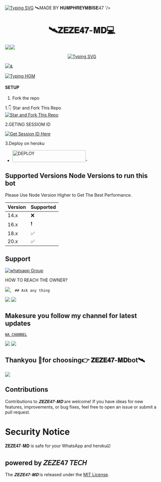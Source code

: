 [![Typing SVG](https://readme-typing-svg.herokuapp.com?font=Rockstar-ExtraBold&color=F33A6A&lines=WELCOME+TO+𝐙𝐄𝐙𝐄𝟒𝟕+𝐌𝐃+BOTS+MADE+BY;𝘡𝘌𝘡𝘌47;THANKS+FOR+VISITING+MY+REPO)](to)
🛰️MADE BY 𝐇𝐔𝐌𝐏𝐇𝐑𝐄𝐘𝐌𝐁𝐈𝐒𝐄47
'/></a>
 <h1 align="center"> 🛰️𝐙𝐄𝐙𝐄𝟒𝟕-𝐌𝐃💻</h1>
   <a><img src='https://i.imgur.com/LyHic3i.gif'/></a><a><img src='https://i.imgur.com/LyHic3i.gif'/></a>
<p align="center">
<p align="center">
  <a href="https://git.io/typing-svg"><img src="https://readme-typing-svg.demolab.com?font=EB+Garamond&weight=800&size=28&duration=4000&pause=1000&random=false&width=435&lines=+•★⃝ 𝐙𝐄𝐙𝐄𝟒𝟕_+𝐌𝐃-+BOT★⃝•;MULTI-DEVICE+WHATSAPP+BOT;DEVELOPED+BY+𝘡𝘌𝘡𝘌47+ 𝘛𝘌𝘊𝘏;RELEASED+DATE+03%20april20%2F2025." alt="Typing SVG" /></a>

  </marquee>
</p>
 


  
<a><img src='https://files.catbox.moe/z59hhv.jpg'/>&</a> 


<a href="https://git.io/typing-hgm"><img src="https://readme-typing-svg.demolab.com?font=Black+Ops+One&size=100&pause=1000&color=ff0000&center=true&width=1000&height=200&lines=ZEZE-MD" alt="Typing HGM" /></a>

#### SETUP

1. Fork the repo

1.👇 Star and Fork This Repo  
[![Star and Fork This Repo](https://img.shields.io/static/v1?label=Star%20%26%20Fork%20This%20Repo&message=GitHub&color=181717&style=for-the-badge&logo=github&logoColor=white)](https://github.com/humphreymbise/ZEZE47-V1/fork)  

 2.GETING SESSIOM ID 
 
 [![Get Session ID Here](https://img.shields.io/static/v1?label=Session%20ID&message=Generate&color=FF4500&style=for-the-badge&logo=firefox&logoColor=orange)](https://zeze-scanner.onrender.com) 

 

 3.Deploy on heroku
     </a></p>
- <a 
   href='[https://dashboard.heroku.com/new?template=https://github.com/humphreymbise,/ZEZE47]`((https://dashboard.heroku.com/new?template=https://github.com/humphreymbise/ZEZE47) )' target="_silver"><img alt='DEPLOY' src='https://img.shields.io/badge/-𝔻𝔼ℙ𝕃𝕆𝕐 𝕋𝕆 ℍ𝔼ℝ𝕆𝕂𝕌-rgb(32, 178, 170)?style=for-the-badge&logo=ferrari&logoColor=yellow' width="240" height="38.45"/></a>-






## Supported Versions Node Versions to run this bot

Please Use Node Version Higher to Get The Best Performance.

| Version | Supported          |
| ------- | ------------------ |
| 14.x   | :x: |
| 16.x   | ❗                |
| 18.x   | :white_check_mark: |
| 20.x   | ✅                |

## Support 
<a href="https://whatsapp.com/channel/0029VaeRrcnADTOKzivM0S1r" target="_blank">
    <img alt="whatsapp Group" src="https://img.shields.io/badge/ Whatsapp Support Channel -25D366?style=for-the-badge&logo=whatsapp&logoColor=white" />
  </a>
</p>


HOW TO REACH THE OWNER? 
 
   
   <a href="https://wa.me+255682937675">
    <img src="https://img.shields.io/badge/WhatsApp-25D366?style=for-the-badge&logo=whatsapp&logoColor=white" />
  </a>&nbsp;&nbsp;
   <a

    ## Ask any thing
<a><img src='https://i.imgur.com/LyHic3i.gif'/></a>
<a><img src='https://i.imgur.com/LyHic3i.gif'/></a>



## Makesure you follow my channel for latest updates 
 [`WA CHANNEL`](_https://whatsapp.com/channel/0029VaeRrcnADTOKzivM0S1r_
 )



<a><img src='https://i.imgur.com/LyHic3i.gif'/></a>
<a><img src='https://i.imgur.com/LyHic3i.gif'/></a>
   
   
## Thankyou 🤝for choosing👉 𝐙𝐄𝐙𝐄𝟒𝟕-𝐌𝐃bot🛰️


<a><img src='https://i.imgur.com/LyHic3i.gif'/></a>

## Contributions


Contributions to *𝐙𝐄𝐙𝐄𝟒𝟕-𝐌𝐃* are welcome! If you have ideas for new features, improvements, or bug fixes, feel free to open an issue or submit a pull request.

# Security Notice
𝐙𝐄𝐙𝐄𝟒𝟕-𝐌𝐃 is safe for your WhatsApp and heroku☑️



## powered by 𝘡𝘌𝘡𝘌47 𝘛𝘌𝘊𝘏



The *𝐙𝐄𝐙𝐄𝟒𝟕-𝐌𝐃* is released under the [MIT License](https://opensource.org/licenses/MIT).


